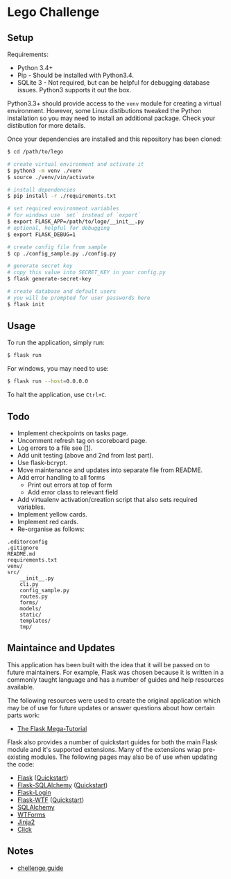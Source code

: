 # Lego Challenge
## Setup
Requirements:
- Python 3.4+
- Pip - Should be installed with Python3.4.
- SQLite 3 - Not required, but can be helpful for debugging database issues. Python3 supports it out the box.

Python3.3+ should provide access to the `venv` module for creating a virtual environment. However, some Linux distibutions tweaked the Python installation so you may need to install an additional package. Check your distibution for more details.

Once your dependencies are installed and this repository has been cloned:
```bash
$ cd /path/to/lego

# create virtual environment and activate it
$ python3 -m venv ./venv
$ source ./venv/vin/activate

# install dependencies
$ pip install -r ./requirements.txt

# set required environment variables
# for windows use `set` instead of `export`
$ export FLASK_APP=/path/to/logo/__init__.py
# optional, helpful for debugging
$ export FLASK_DEBUG=1

# create config file from sample
$ cp ./config_sample.py ./config.py

# generate secret key
# copy this value into SECRET_KEY in your config.py
$ flask generate-secret-key

# create database and default users
# you will be prompted for user passwords here
$ flask init
```

## Usage
To run the application, simply run:
```bash
$ flask run
```

For windows, you may need to use:
```bash
$ flask run --host=0.0.0.0
```

To halt the application, use `Ctrl+C`.

## Todo
- Implement checkpoints on tasks page.
- Uncomment refresh tag on scoreboard page.
- Log errors to a file see [[1](https://blog.miguelgrinberg.com/post/the-flask-mega-tutorial-part-vii-unit-testing)].
- Add unit testing (above and 2nd from last part).
- Use flask-bcrypt.
- Move maintenance and updates into separate file from README.
- Add error handling to all forms
    - Print out errors at top of form
    - Add error class to relevant field
- Add virtualenv activation/creation script that also sets required variables.
- Implement yellow cards.
- Implement red cards.
- Re-organise as follows:
```
.editorconfig
.gitignore
README.md
requirements.txt
venv/
src/
    __init__.py
    cli.py
    config_sample.py
    routes.py
    forms/
    models/
    static/
    templates/
    tmp/
```


## Maintaince and Updates
This application has been built with the idea that it will be passed on to future maintainers. For example, Flask was chosen because it is written in a commonly taught language and has a number of guides and help resources available.

The following resources were used to create the original application which may be of use for future updates or answer questions about how certain parts work:

- [The Flask Mega-Tutorial](https://blog.miguelgrinberg.com/post/the-flask-mega-tutorial-part-i-hello-world)

Flask also provides a number of quickstart guides for both the main Flask module and it's supported extensions. Many of the extensions wrap pre-existing modules. The following pages may also be of use when updating the code:

- [Flask](http://flask.pocoo.org/) ([Quickstart](http://flask.pocoo.org/docs/0.12/quickstart/))
- [Flask-SQLAlchemy](http://flask-sqlalchemy.pocoo.org/2.3/) ([Quickstart](http://flask-sqlalchemy.pocoo.org/2.3/quickstart/))
- [Flask-Login](https://flask-login.readthedocs.io/en/latest/)
- [Flask-WTF](https://flask-wtf.readthedocs.io/en/stable/) ([Quickstart](http://flask-wtf.readthedocs.io/en/stable/quickstart.html))
- [SQLAlchemy](https://www.sqlalchemy.org/)
- [WTForms](https://wtforms.readthedocs.io/en/latest/)
- [Jinja2](http://jinja.pocoo.org/docs/2.9/)
- [Click](http://click.pocoo.org/5/)

## Notes
- [chellenge guide](https://firstinspiresst01.blob.core.windows.net/fll/hydro-dynamics-challenge-guide-a4.pdf)
